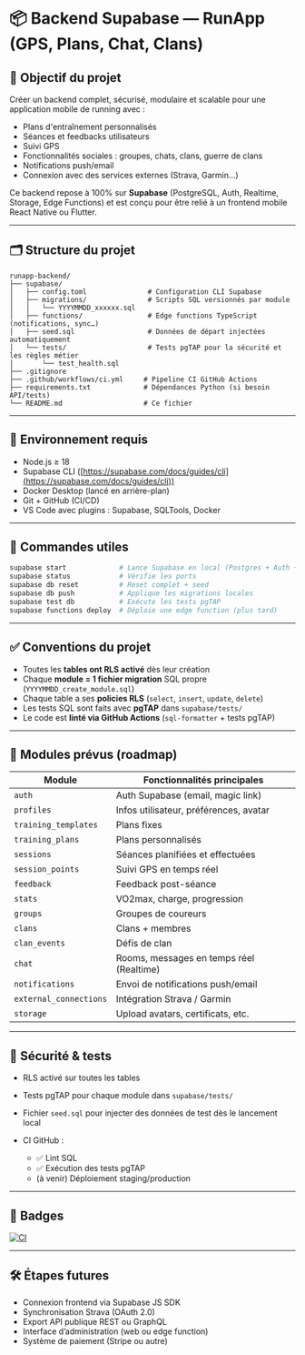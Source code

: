 # 📦 Backend Supabase — RunApp (GPS, Plans, Chat, Clans)

## 🎯 Objectif du projet

Créer un backend complet, sécurisé, modulaire et scalable pour une application mobile de running avec :

* Plans d'entraînement personnalisés
* Séances et feedbacks utilisateurs
* Suivi GPS
* Fonctionnalités sociales : groupes, chats, clans, guerre de clans
* Notifications push/email
* Connexion avec des services externes (Strava, Garmin…)

Ce backend repose à 100% sur **Supabase** (PostgreSQL, Auth, Realtime, Storage, Edge Functions) et est conçu pour être relié à un frontend mobile React Native ou Flutter.

---

## 🗂 Structure du projet

```
runapp-backend/
├── supabase/
│   ├── config.toml               # Configuration CLI Supabase
│   ├── migrations/               # Scripts SQL versionnés par module
│   │   └── YYYYMMDD_xxxxxx.sql
│   ├── functions/                # Edge functions TypeScript (notifications, sync…)
│   ├── seed.sql                  # Données de départ injectées automatiquement
│   └── tests/                    # Tests pgTAP pour la sécurité et les règles métier
│       └── test_health.sql
├── .gitignore                   
├── .github/workflows/ci.yml     # Pipeline CI GitHub Actions
├── requirements.txt             # Dépendances Python (si besoin API/tests)
└── README.md                    # Ce fichier
```

---

## 🔧 Environnement requis

* Node.js ≥ 18
* Supabase CLI ([https://supabase.com/docs/guides/cli](https://supabase.com/docs/guides/cli))
* Docker Desktop (lancé en arrière-plan)
* Git + GitHub (CI/CD)
* VS Code avec plugins : Supabase, SQLTools, Docker

---

## 🚀 Commandes utiles

```bash
supabase start             # Lance Supabase en local (Postgres + Auth + Studio)
supabase status            # Vérifie les ports
supabase db reset          # Reset complet + seed
supabase db push           # Applique les migrations locales
supabase test db           # Exécute les tests pgTAP
supabase functions deploy  # Déploie une edge function (plus tard)
```

---

## ✅ Conventions du projet

* Toutes les **tables ont RLS activé** dès leur création
* Chaque **module = 1 fichier migration** SQL propre (`YYYYMMDD_create_module.sql`)
* Chaque table a ses **policies RLS** (`select`, `insert`, `update`, `delete`)
* Les tests SQL sont faits avec **pgTAP** dans `supabase/tests/`
* Le code est **linté via GitHub Actions** (`sql-formatter` + tests pgTAP)

---

## 🧱 Modules prévus (roadmap)

| Module                 | Fonctionnalités principales              |
| ---------------------- | ---------------------------------------- |
| `auth`                 | Auth Supabase (email, magic link)        |
| `profiles`             | Infos utilisateur, préférences, avatar   |
| `training_templates`   | Plans fixes                              |
| `training_plans`       | Plans personnalisés                      |
| `sessions`             | Séances planifiées et effectuées         |
| `session_points`       | Suivi GPS en temps réel                  |
| `feedback`             | Feedback post-séance                     |
| `stats`                | VO2max, charge, progression              |
| `groups`               | Groupes de coureurs                      |
| `clans`                | Clans + membres                          |
| `clan_events`          | Défis de clan                            |
| `chat`                 | Rooms, messages en temps réel (Realtime) |
| `notifications`        | Envoi de notifications push/email        |
| `external_connections` | Intégration Strava / Garmin              |
| `storage`              | Upload avatars, certificats, etc.        |

---

## 🔐 Sécurité & tests

* RLS activé sur toutes les tables
* Tests pgTAP pour chaque module dans `supabase/tests/`
* Fichier `seed.sql` pour injecter des données de test dès le lancement local
* CI GitHub :

  * ✅ Lint SQL
  * ✅ Exécution des tests pgTAP
  * (à venir) Déploiement staging/production

---

## 📛 Badges

[![CI](https://github.com/benplehn/RunFlow_backend/actions/workflows/ci.yml/badge.svg)](https://github.com/benplehn/RunFlow_backend/actions/workflows/ci.yml)

---

## 🛠 Étapes futures

* Connexion frontend via Supabase JS SDK
* Synchronisation Strava (OAuth 2.0)
* Export API publique REST ou GraphQL
* Interface d’administration (web ou edge function)
* Système de paiement (Stripe ou autre)
